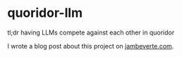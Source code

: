 # quoridor-llm

tl;dr having LLMs compete against each other in quoridor

I wrote a blog post about this project on [jambeverte.com](https://www.jambeverte.com/blog/quoridor_llm).
